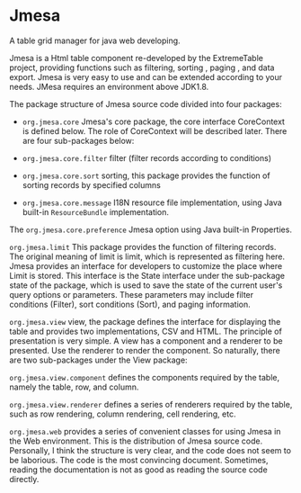 # Jmesa

A table grid manager for java web developing.


Jmesa is a Html table component re-developed by the ExtremeTable project, providing functions such as filtering,
 sorting , paging , and data export. Jmesa is very easy to use and can be extended according to your needs.
  JMesa requires an environment above JDK1.8.

The package structure of Jmesa source code divided into four packages:

* `org.jmesa.core` Jmesa's core package, the core interface CoreContext is defined below. 
The role of CoreContext will be described later. There are four sub-packages below:

* `org.jmesa.core.filter` filter (filter records according to conditions)
* `org.jmesa.core.sort` sorting, this package provides the function of sorting records by specified columns
* `org.jmesa.core.message` I18N resource file implementation, using Java built-in `ResourceBundle` implementation. 

The `org.jmesa.core.preference` Jmesa option using Java built-in Properties. 


`org.jmesa.limit` This package provides the function of filtering records. 
The original meaning of limit is limit, which is represented as filtering here. 
Jmesa provides an interface for developers to customize the place where Limit is stored. 
This interface is the State interface under the sub-package state of the package, 
which is used to save the state of the current user's query options or parameters.
 These parameters may include filter conditions (Filter), sort conditions (Sort), and paging information.
 
`org.jmesa.view` view, the package defines the interface for displaying the table and provides two implementations,
 CSV and HTML. The principle of presentation is very simple. A view has a component and a renderer to be presented.
  Use the renderer to render the component. So naturally, there are two sub-packages under the View package:
  
`org.jmesa.view.component` defines the components required by the table, namely the table, row, and column.

`org.jmesa.view.renderer` defines a series of renderers required by the table, such as row rendering, column rendering,
 cell rendering, etc.
 
`org.jmesa.web` provides a series of convenient classes for using Jmesa in the Web environment.
This is the distribution of Jmesa source code. Personally, I think the structure is very clear,
 and the code does not seem to be laborious. The code is the most convincing document. Sometimes, 
 reading the documentation is not as good as reading the source code directly.
